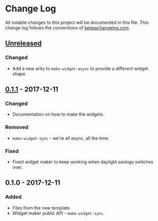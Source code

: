 # Change Log
All notable changes to this project will be documented in this file. This change log follows the conventions of [keepachangelog.com](http://keepachangelog.com/).

## [Unreleased]
### Changed
- Add a new arity to `make-widget-async` to provide a different widget shape.

## [0.1.1] - 2017-12-11
### Changed
- Documentation on how to make the widgets.

### Removed
- `make-widget-sync` - we're all async, all the time.

### Fixed
- Fixed widget maker to keep working when daylight savings switches over.

## 0.1.0 - 2017-12-11
### Added
- Files from the new template.
- Widget maker public API - `make-widget-sync`.

[Unreleased]: https://github.com/your-name/aoc2017/compare/0.1.1...HEAD
[0.1.1]: https://github.com/your-name/aoc2017/compare/0.1.0...0.1.1
